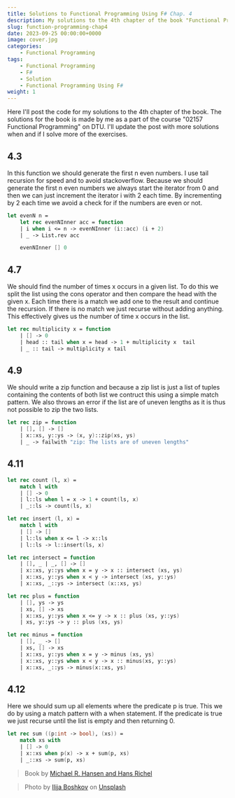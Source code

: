 ```yaml
---
title: Solutions to Functional Programming Using F# Chap. 4
description: My solutions to the 4th chapter of the book "Functional Programming Using F# by Michael R. Hansen and Hans Rischel"
slug: function-programming-chap4
date: 2023-09-25 00:00:00+0000
image: cover.jpg
categories:
    - Functional Programming
tags:
    - Functional Programming
    - F#
    - Solution
    - Functional Programming Using F#
weight: 1
---
```


Here I'll post the code for my solutions to the 4th chapter of the book. The solutions for the book is made by me as a part of the course "02157 Functional Programming" on DTU. I'll update the post with more solutions when and if I solve more of the exercises.

## 4.3

In this function we should generate the first n even numbers. I use tail recursion for speed and to avoid stackoverflow. Because we should generate the first n even numbers we always start the iterator from 0 and then we can just increment the iterator i with 2 each time. By incrementing by 2 each time we avoid a check for if the numbers are even or not.

```fsharp
let evenN n =
    let rec evenNInner acc = function
    | i when i <= n -> evenNInner (i::acc) (i + 2) 
    | _ -> List.rev acc

    evenNInner [] 0 
```

## 4.7

We should find the number of times x occurs in a given list. To do this we split the list using the cons operator and then compare the head with the given x. Each time there is a match we add one to the result and continue the recursion. If there is no match we just recurse without adding anything. This effectively gives us the number of time x occurs in the list.

```fsharp
let rec multiplicity x = function
    | [] -> 0
    | head :: tail when x = head -> 1 + multiplicity x  tail
    | _ :: tail -> multiplicity x tail 
```

## 4.9

We should write a zip function and because a zip list is just a list of tuples containing the contents of both list we contruct this using a simple match pattern. We also throws an error if the list are of uneven lengths as it is thus not possible to zip the two lists.

```fsharp
let rec zip = function
    | [], [] -> []
    | x::xs, y::ys -> (x, y)::zip(xs, ys)
    | _ -> failwith "zip: The lists are of uneven lengths"
```

## 4.11

```fsharp
let rec count (l, x) =
    match l with
    | [] -> 0
    | l::ls when l = x -> 1 + count(ls, x)
    | _::ls -> count(ls, x)

let rec insert (l, x) =
    match l with 
    | [] -> []
    | l::ls when x <= l -> x::ls
    | l::ls -> l::insert(ls, x)

let rec intersect = function
    | [], _ | _, [] -> []
    | x::xs, y::ys when x = y -> x :: intersect (xs, ys)
    | x::xs, y::ys when x < y -> intersect (xs, y::ys)
    | x::xs, _::ys -> intersect (x::xs, ys)

let rec plus = function
    | [], ys -> ys
    | xs, [] -> xs
    | x::xs, y::ys when x <= y -> x :: plus (xs, y::ys)
    | xs, y::ys -> y :: plus (xs, ys)

let rec minus = function
    | [], _ -> []
    | xs, [] -> xs 
    | x::xs, y::ys when x = y -> minus (xs, ys)
    | x::xs, y::ys when x < y -> x :: minus(xs, y::ys)
    | x::xs, _::ys -> minus(x::xs, ys)
```

## 4.12

Here we should sum up all elements where the predicate p is true. This we do by using a match pattern with a when statement. If the predicate is true we just recurse until the list is empty and then returning 0.

```fsharp
let rec sum ((p:int -> bool), (xs)) =
    match xs with
    | [] -> 0
    | x::xs when p(x) -> x + sum(p, xs)
    | _::xs -> sum(p, xs)
```

 > Book by [Michael R. Hansen and Hans Richel](https://www.cambridge.org/us/universitypress/subjects/computer-science/programming-languages-and-applied-logic/functional-programming-using-f?format=HB&isbn=9781107019027)

 > Photo by [Ilija Boshkov](https://unsplash.com/@boshkov?utm_source=unsplash&utm_medium=referral&utm_content=creditCopyText) on [Unsplash](https://unsplash.com/photos/0nI1DczRQAM?utm_source=unsplash&utm_medium=referral&utm_content=creditCopyText)
  